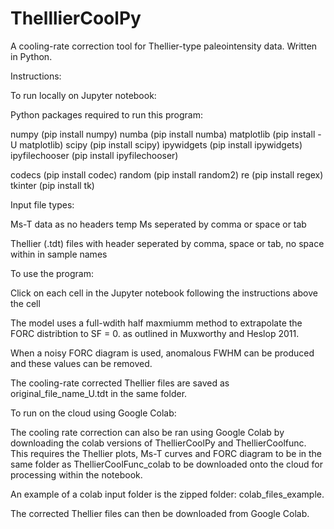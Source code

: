 # ThelllierCoolPy
A cooling-rate correction tool for Thellier-type paleointensity data. Written in Python.

Instructions:

To run locally on Jupyter notebook:

Python packages required to run this program:

numpy (pip install numpy) numba (pip install numba) matplotlib (pip install -U matplotlib) scipy (pip install scipy) ipywidgets (pip install ipywidgets) ipyfilechooser (pip install ipyfilechooser)

codecs (pip install codec) random (pip install random2) re (pip install regex) tkinter (pip install tk)

Input file types:

Ms-T data as no headers temp Ms seperated by comma or space or tab

Thellier (.tdt) files with header seperated by comma, space or tab, no space within in sample names

To use the program:

Click on each cell in the Jupyter notebook following the instructions above the cell

The model uses a full-wdith half maxmiumm method to extrapolate the FORC distribtion to SF = 0. as outlined in Muxworthy and Heslop 2011.

When a noisy FORC diagram is used, anomalous FWHM can be produced and these values can be removed.

The cooling-rate corrected Thellier files are saved as original_file_name_U.tdt in the same folder.

To run on the cloud using Google Colab:

The cooling rate correction can also be ran using Google Colab by downloading the colab versions of ThellierCoolPy and ThellierCoolfunc. This requires the Thellier plots, Ms-T curves and FORC diagram to be in the same folder as ThellierCoolFunc_colab to be downloaded onto the cloud for processing within the notebook. 

An example of a colab input folder is the zipped folder: colab_files_example.

The corrected Thellier files can then be downloaded from Google Colab.

